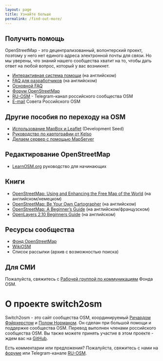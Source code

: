 ```yaml
---
layout: page
title: Узнайте больше
permalink: /find-out-more/
---
```


## Получить помощь

OpenStreetMap - это децентрализованный, волонтерский проект, поэтому у него нет единого адреса электронной почты для связи. Но мы уверены, что знаний нашего сообщества хватит на то, чтобы дать ответ на любой вопрос, который у вас возникнет.

* [Интерактивная система помощи](http://help.openstreetmap.org/) (на английском)
* [FAQ для разработчиков](http://wiki.openstreetmap.org/wiki/Developer_FAQ) (на английском)
* [Основной FAQ](http://wiki.openstreetmap.org/wiki/FAQ)
* [Форум OpenStreetMap](https://forum.openstreetmap.org/)
* [RU-OSM](https://t.me/ruosm) - Telegram-канал российского сообщества OSM
* [E-mail](board@openstreetmap.ru) Совета Российского OSM

## Другие пособия по переходу на OSM
* [Использование MapBox и Leaflet](http://developmentseed.org/blog/2012/jan/12/open-source-with-leaflet-and-mapbox/) (Development Seed)
* [Руководство по картографии от Kelso](https://github.com/nvkelso/geo-how-to/wiki)
* [Делаем сервер с помощью MapServer](http://trac.osgeo.org/mapserver/wiki/RenderingOsmDataUbuntu)

## Редактирование OpenStreetMap
* [LearnOSM.org](http://www.learnosm.org/) руководство для начинающих

## Книги
* [OpenStreetMap: Using and Enhancing the Free Map of the World](http://openstreetmap.info/) (на английском/немецком)
* [OpenStreetMap: Be Your Own Cartographer](https://www.packtpub.com/openstreetmap/book) (на английском)
* [OpenStreetMap: A Beginner’s Guide](http://en.flossmanuals.net/openstreetmap/) (на английском/французском)
* [OpenLayers 2.10 Beginners Guide](https://www.packtpub.com/openlayers-2-1-javascript-web-mapping-library-beginners-guide/book) (на английском)

## Ресурсы сообщества
* [Фонд OpenStreetMap](https://wiki.osmfoundation.org/wiki/Main_Page)
* [WikiOSM](https://wiki.openstreetmap.org/wiki/Main_Page)
* Список рассылки (архив с возможностью поиска)

## Для СМИ
Пожалуйста, свяжитесь с [Рабочей группой по коммуникациям](https://wiki.osmfoundation.org/wiki/Communication_Working_Group) Фонда OSM.

# О проекте switch2osm
Switch2osm - это сайт сообщества OSM, координируемый [Ричардом Фэйрхерстом](http://www.systemed.net/) и [Полом Норманом](http://www.paulnorman.ca/). Он сделан при большой помощи и поддержке сообщества OSM. Перевод выполнен членами российского сообщества OSM. Вы также можете принять участие в этом проекте - ждем вас на [GitHub](https://github.com/Silka123/switch2osm.github.io).

Есть комментарии или предложения? Пожалуйста, свяжитесь с нами на [форуме](https://forum.openstreetmap.org/) или Telegram-канале [RU-OSM](https://t.me/ruosm).

